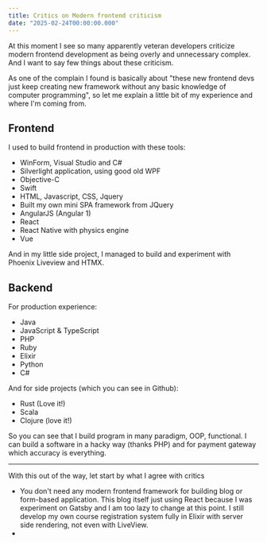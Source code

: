 ```yaml
---
title: Critics on Modern frontend criticism
date: "2025-02-24T00:00:00.000"
---
```


At this moment I see so many apparently veteran developers criticize modern frontend development as being overly and unnecessary complex. And I want to say few things about these criticism.

As one of the complain I found is basically about "these new frontend devs just keep creating new framework without any basic knowledge of computer programming", so let me explain a little bit of my experience and where I'm coming from.

## Frontend

I used to build frontend in production with these tools:

- WinForm, Visual Studio and C#
- Silverlight application, using good old WPF
- Objective-C
- Swift
- HTML, Javascript, CSS, Jquery
- Built my own mini SPA framework from JQuery
- AngularJS (Angular 1)
- React
- React Native with physics engine
- Vue

And in my little side project, I managed to build and experiment with Phoenix Liveview and HTMX.

## Backend

For production experience:

- Java
- JavaScript & TypeScript
- PHP
- Ruby
- Elixir
- Python
- C#

And for side projects (which you can see in Github):

- Rust (Love it!)
- Scala
- Clojure (love it!)

So you can see that I build program in many paradigm, OOP, functional. I can build a software in a hacky way (thanks PHP) and for payment gateway which accuracy is everything.

---

With this out of the way, let start by what I agree with critics

- You don't need any modern frontend framework for building blog or form-based application. This blog itself just using React because I was experiment on Gatsby and I am too lazy to change at this point. I still develop my own course registration system fully in Elixir with server side rendering, not even with LiveView.
-
